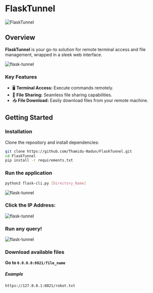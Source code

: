 # FlaskTunnel

![FlaskTunnel](https://img.shields.io/badge/FlaskTunnel-v1.0-brightgreen)

## Overview

**FlaskTunnel** is your go-to solution for remote terminal access and file management, wrapped in a sleek web interface.

<img src="https://i.ibb.co/kGH2P6m/flask-tunnel-3.png" alt="flask-tunnel"><br>


### Key Features
- 🖥️ **Terminal Access:** Execute commands remotely.
- 📁 **File Sharing:** Seamless file sharing capabilities.
- 📥 **File Download:** Easily download files from your remote machine.

## Getting Started

### Installation
Clone the repository and install dependencies:
```bash
git clone https://github.com/Thamidu-Nadun/FlaskTunnel.git
cd FlaskTunnel
pip install -r requirements.txt
```
### Run the application
```bash
python3 flask-cli.py [Directory_Name]
```
<img src="https://i.ibb.co/Ph7LLYt/flask-tunnel-1.png" alt="flask-tunnel">

### Click the IP Address:

<img src="https://i.ibb.co/xjhTxF8/flask-tunnel-2.png" alt="flask-tunnel">

### Run any query!

<img src="https://i.ibb.co/kGH2P6m/flask-tunnel-3.png" alt="flask-tunnel">

### Download available files

**Go to ```0.0.0.0:8021/file_name```**
##### Example
```bash
https://127.0.0.1:8021/robot.txt
```